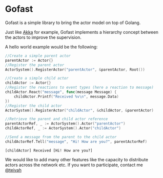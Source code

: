 # Gofast

Gofast is a simple library to bring the actor model on top of Golang.

Just like [Akka](https://akka.io/) for example, Gofast implements a hierarchy concept between the actors to improve the supervision.

A hello world example would be the following:

```go
//Create a simple parent actor
parentActor := Actor{}
//Register the parent actor
ActorSystem().RegisterActor("parentActor", &parentActor, Root())

//Create a simple child actor
childActor := Actor{}
//Register the reactions to event types (here a reaction to message)
childActor.React("message", func(message Message) {
	childActor.Printf("Received %v\n", message.Data)
})
//Register the child actor
ActorSystem().RegisterActor("childActor", &childActor, &parentActor)

//Retrieve the parent and child actor reference
parentActorRef, _ := ActorSystem().Actor("parentActor")
childActorRef, _ := ActorSystem().Actor("childActor")

//Send a message from the parent to the child actor
childActorRef.Tell("message", "Hi! How are you?", parentActorRef)
```

```
[childActor] Received [Hi! How are you?]
```

We would like to add many other features like the capacity to distribute actors across the network etc. If you want to participate, contact me [@teivah](https://twitter.com/teivah)